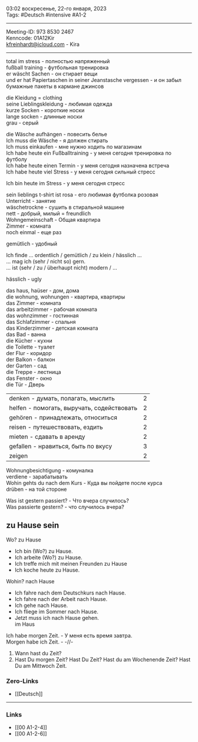 03:02  воскресенье, 22-го января, 2023  
Tags: #Deutsch #intensive #A1-2 

<hr />

Meeting-ID: 973 8530 2467   
Kenncode: 01A12Kir  
<kfreinhardt@icloud.com> - Kira  

<hr />

total im stress - полностью напряженный  
fußball training - футбольная тренировка  
er wäscht Sachen - он стирает вещи  
und er hat Papiertaschen in seiner Jeanstasche vergessen - и он забыл бумажные пакеты в кармане джинсов  
  
die Kleidung = clothing  
seine Lieblingskleidung - любимая одежда  
kurze Socken - короткие носки  
lange socken - длинные носки  
grau - серый  
  
  
die Wäsche aufhängen - повесить белье  
Ich muss die Wäsche - я должен стирать  
Ich muss einkaufen - мне нужно ходить по магазинам  
Ich habe heute ein Fußballtraining - у меня сегодня тренировка по футболу  
Ich habe heute einen Termin - у меня сегодня назначена встреча  
Ich habe heute viel Stress - у меня сегодня сильный стресс  
  
Ich bin heute im Stress - у меня сегодня стресс  
  
  
sein lieblings t-shirt ist rosa - его любимая футболка розовая  
Unterricht - занятие  
wäschetrockne - сушить в стиральной машине  
nett - добрый, милый = freundlich  
Wohngemeinschaft - Общая квартира  
Zimmer - комната  
noch einmal - еще раз  
  
gemütlich - удобный  
  
Ich finde ... ordentlich / gemütlich / zu klein / hässlich ...  
... mag ich (sehr / nicht so) gern.  
... ist (sehr / zu /  überhaupt nicht) modern / ...   

hässlich - ugly  
  
das haus, haüser - дом, дома  
die wohnung, wohnungen - квартира, квартиры  
das Zimmer - комната  
das arbeitzimmer - рабочая комната  
das wohnzimmer - гостинная  
das Schlafzimmer - спальня  
das Kinderzimmer - детская комната  
das Bad - ванна  
die Kücher - кухни  
die Toilette - туалет  
der Flur - коридор  
der Balkon - балкон  
der Garten - сад  
die Treppe - лестница  
das Fenster - окно  
die Tür - Дверь  
  
|                                            |    |
| :----------------------------------------- | -: |
| denken - думать, полагать, мыслить         | 2  |  
| helfen - помогать, выручать, содействовать | 2  |
| gehören - принадлежать, относиться         | 2  |
| reisen - путешествовать, ездить            | 2  |
| mieten - сдавать в аренду                  | 2  |
| gefallen - нравиться, быть по вкусу        | 3  |
| zeigen                                     | 2  |

Wohnungbesichtigung - комуналка  
verdiene - зарабатывать  
Wohin gehts du nach dem Kurs - Куда вы пойдете после курса  
drüben - на той стороне  

Was ist gestern passiert? - Что вчера случилось?  
Was passierte gestern?  - что случилось вчера?  
  
  
## zu Hause sein

Wo? zu Hause  
- Ich bin (Wo?) zu Hause.  
- Ich arbeite (Wo?) zu Hause.  
- Ich treffe mich mit meinen Freunden zu Hause  
- Ich koche heute zu Hause.  

Wohin? nach Hause  
- Ich fahre nach dem Deutschkurs nach Hause.  
- Ich fahre nach der Arbeit nach Hause.  
- Ich gehe nach Hause.  
- Ich fliege im Sommer nach Hause.  
- Jetzt muss ich nach Hause gehen.  
im Haus   



Ich habe morgen Zeit.  - У меня есть время завтра.  
Morgen habe ich Zeit.  - -//-

1. Wann hast du Zeit?
2. Hast Du morgen Zeit? Hast Du Zeit? Hast du am Wochenende Zeit? Hast Du am Mittwoch Zeit.

### Zero-Links

- [[Deutsch]]

<hr />

### Links

- [[00 A1-2-4]]
- [[00 A1-2-6]]
